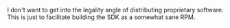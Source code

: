 I don't want to get into the legality angle of distributing proprietary software.  
This is just to facilitate building the SDK as a somewhat sane RPM.
